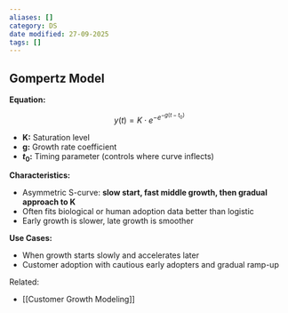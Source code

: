```yaml
---
aliases: []
category: DS
date modified: 27-09-2025
tags: []
---
```

## Gompertz Model

**Equation:**  

$$
y(t) = K \cdot e^{-e^{-g(t-t_0)}}
$$

- **K:** Saturation level  
- **g:** Growth rate coefficient  
- **$t_0$:** Timing parameter (controls where curve inflects)

**Characteristics:**

- Asymmetric S-curve: **slow start, fast middle growth, then gradual approach to K**  
- Often fits biological or human adoption data better than logistic  
- Early growth is slower, late growth is smoother

**Use Cases:**

- When growth starts slowly and accelerates later  
- Customer adoption with cautious early adopters and gradual ramp-up

Related:
- [[Customer Growth Modeling]]